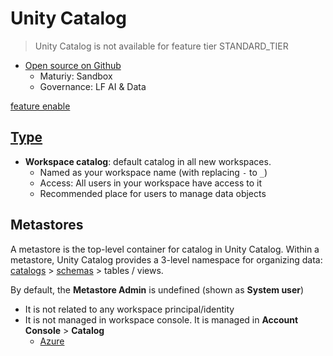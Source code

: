 # Unity Catalog
> Unity Catalog is not available for feature tier STANDARD_TIER
- [Open source on Github](https://github.com/unitycatalog/unitycatalog)
    - Maturiy: Sandbox
    - Governance: LF AI & Data

[feature enable](https://docs.databricks.com/en/data-governance/unity-catalog/enable-workspaces.html)

## [Type](https://docs.databricks.com/en/catalogs/index.html#catalog-types)
- **Workspace catalog**: default catalog in all new workspaces.
  - Named as your workspace name (with replacing `-` to `_`)
  - Access: All users in your workspace have access to it
  - Recommended place for users to manage data objects

## Metastores
A metastore is the top-level container for catalog in Unity Catalog. Within a metastore, Unity Catalog provides a 3-level namespace for organizing data: [catalogs](./DBO.md#catelog) > [schemas](./DBO.md#schema) > tables / views.

By default, the **Metastore Admin** is undefined (shown as **System user**)
- It is not related to any workspace principal/identity
- It is not managed in workspace console. It is managed in **Account Console** > **Catalog**
    - [Azure](https://accounts.azuredatabricks.net/data)
